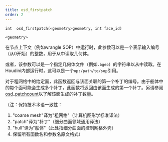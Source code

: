 ```yaml
---
title: osd_firstpatch
order: 2
---
```

  

`int  osd_firstpatch(<geometry>geometry, int face_id)`  

`<geometry>`  

在节点上下文（例如wrangle SOP）中运行时，此参数可以是一个表示输入编号（从0开始）的整数，用于从中读取几何体。  

或者，该参数可以是一个指定几何体文件（例如`.bgeo`）的字符串以从中读取。在Houdini内部运行时，这可以是一个`op:/path/to/sop`引用。  

对于粗网格中的给定面，此函数返回与该面关联的第一个补丁的编号。由于船体中的每个面可能会生成多个补丁，此函数将返回由该面生成的第一个补丁。另请参阅[osd_patchcount](osd_patchcount.html)以了解该面生成的补丁数量。  

（注：保持技术术语一致性：
1. "coarse mesh"译为"粗网格"（计算机图形学标准译法）
2. "patch"译为"补丁"（细分曲面领域通用译法）
3. "hull"译为"船体"（此处指细分曲面的控制网格外壳）
4. 保留所有函数名和参数名原文格式）
